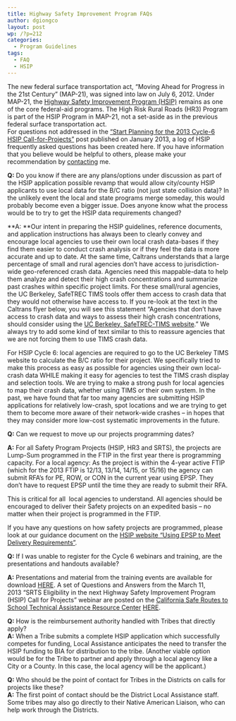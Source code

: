 ```yaml
---
title: Highway Safety Improvement Program FAQs
author: dgiongco
layout: post
wp: /?p=212
categories:
  - Program Guidelines
tags:
  - FAQ
  - HSIP
---
```

The new federal surface transportation act, “Moving Ahead for Progress in the 21st Century” (MAP-21), was signed into law on July 6, 2012. Under MAP-21, the <a href="http://www.dot.ca.gov/hq/LocalPrograms/hsip.htm" target="_blank">Highway Safety Improvement Program (HSIP)</a> remains as one of the core federal-aid programs. The High Risk Rural Roads (HR3) Program is part of the HSIP Program in MAP-21, not a set-aside as in the previous federal surface transportation act.  
For questions not addressed in the <a target="_blank" href="/blog/2013/01/29/start-planning-for-the-2013-cycle-6-hsip-call-for-projects">&#8220;Start Planning for the 2013 Cycle-6 HSIP Call-for-Projects&#8221;</a> post published on January 2013, a log of HSIP frequently asked questions has been created here. If you have information that you believe would be helpful to others, please make your recommendation by <a target="_blank" href="http://static.squarespace.com/static/52fa6e86e4b05af368569a33/52fb082fe4b079a3c36743b6/52fb089fe4b079a3c36749dc/1392183455693/#img">contacting</a> me.<!--more-->

**Q:** Do you know if there are any plans/options under discussion as part of the HSIP application possible revamp that would allow city/county HSIP applicants to use local data for the B/C ratio (not just state collision data)? In the unlikely event the local and state programs merge someday, this would probably become even a bigger issue. Does anyone know what the process would be to try to get the HSIP data requirements changed?

**A: **Our intent in preparing the HSIP guidelines, reference documents, and application instructions has always been to clearly convey and encourage local agencies to use their own local crash data-bases if they find them easier to conduct crash analysis or if they feel the data is more accurate and up to date. At the same time, Caltrans understands that a large percentage of small and rural agencies don&#8217;t have access to jurisdiction-wide geo-referenced crash data. Agencies need this mappable-data to help them analyze and detect their high crash concentrations and summarize past crashes within specific project limits. For these small/rural agencies, the UC Berkeley, SafeTREC TIMS tools offer them access to crash data that they would not otherwise have access to. If you re-look at the text in the Caltrans flyer below, you will see this statement &#8220;Agencies that don&#8217;t have access to crash data and ways to assess their high crash concentrations, should consider using the <a href="http://tims.berkeley.edu/" target="_blank">UC Berkeley, SafeTREC-TIMS website</a>.&#8221; We always try to add some kind of text similar to this to reassure agencies that we are not forcing them to use TIMS crash data.

For HSIP Cycle 6: local agencies are required to go to the UC Berkeley TIMS website to calculate the B/C ratio for their project. We specifically tried to make this process as easy as possible for agencies using their own local-crash data WHILE making it easy for agencies to test the TIMS crash display and selection tools. We are trying to make a strong push for local agencies to map their crash data, whether using TIMS or their own system. In the past, we have found that far too many agencies are submitting HSIP applications for relatively low-crash, spot locations and we are trying to get them to become more aware of their network-wide crashes &#8211; in hopes that they may consider more low-cost systematic improvements in the future.

**Q:** Can we request to move up our projects programming dates?

**A:** For all Safety Program Projects (HSIP, HR3 and SRTS), the projects are Lump-Sum programmed in the FTIP in the first year there is programming capacity. For a local agency: As the project is within the 4-year active FTIP (which for the 2013 FTIP is 12/13, 13/14, 14/15, or 15/16) the agency can submit RFA&#8217;s for PE, ROW, or CON in the current year using EPSP. They don&#8217;t have to request EPSP until the time they are ready to submit their RFA.

This is critical for all  local agencies to understand. All agencies should be encouraged to deliver their Safety projects on an expedited basis &#8211; no matter when their project is programmed in the FTIP.

If you have any questions on how safety projects are programmed, please look at our guidance document on the <a href="http://www.dot.ca.gov/hq/LocalPrograms/HSIP/delivery_status.htm" target="_blank">HSIP website &#8220;Using EPSP to Meet Delivery Requirements&#8221;</a>.

**Q:** If I was unable to register for the Cycle 6 webinars and training, are the presentations and handouts available?

**A:** Presentations and material from the training events are available for download <a href="http://www.dot.ca.gov/hq/LocalPrograms/HSIP/training.html" target="_blank">HERE</a>. A set of Questions and Answers from the March 11, 2013 &#8220;SRTS Eligibility in the next Highway Safety Improvement Program (HSIP) Call for Projects&#8221; webinar are posted on the <a href="http://www.casaferoutestoschool.org/" target="_blank">California Safe Routes to School Technical Assistance Resource Center</a> <a href="http://www.casaferoutestoschool.org/wp-content/uploads/2013/03/QandA_March-11th-SRTS-HSIP-webinar.pdf" target="_blank">HERE</a>.

**Q:** How is the reimbursement authority handled with Tribes that directly apply?  
**A:** When a Tribe submits a complete HSIP application which successfully competes for funding, Local Assistance anticipates the need to transfer the HSIP funding to BIA for distribution to the tribe. (Another viable option would be for the Tribe to partner and apply through a local agency like a City or a County. In this case, the local agency will be the applicant.)

**Q:** Who should be the point of contact for Tribes in the Districts on calls for projects like these?  
**A:** The first point of contact should be the District Local Assistance staff. Some tribes may also go directly to their Native American Liaison, who can help work through the Districts.

<p style="text-align: right;">